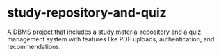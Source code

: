 # study-repository-and-quiz
A DBMS project that includes a study material repository and a quiz management system with features like PDF uploads, authentication, and recommendations.
